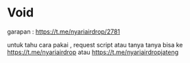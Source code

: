 # Void

garapan : https://t.me/nyariairdrop/2781

untuk tahu cara pakai , request script atau tanya tanya bisa ke https://t.me/nyariairdrop atau https://t.me/nyariairdropjateng
